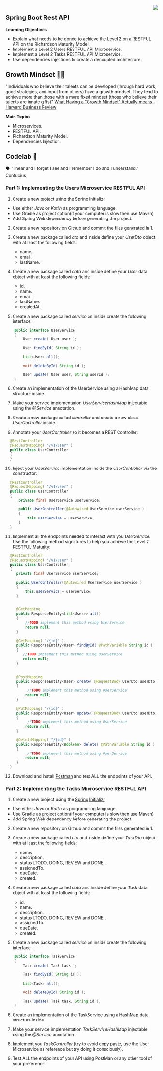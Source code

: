 <img align="right" src="https://github.com/ada-school/module-template/blob/main/ada.png">


## Spring Boot Rest API

**Learning Objectives**

- Explain what needs to be donde to achieve the Level 2 on a  RESTFUL API on the Richardson Maturity Model.
- Implement a Level 2 Users RESTFUL API Microservice.
- Implement a Level 2 Tasks RESTFUL API Microservice.
- Use dependencies injections to create a decoupled architecture.


## Growth Mindset 🤹🏽

"Individuals who believe their talents can be developed (through hard work, good strategies, and input from others) have a growth mindset. They tend to achieve more than those with a more fixed mindset (those who believe their talents are innate gifts)" [What Having a "Growth Mindset" Actually means - Harvard Business Review](https://hbr.org/2016/01/what-having-a-growth-mindset-actually-means)  


**Main Topics**
 * Microservices.
 * RESTFUL API.
 * Richardson Maturity Model.
 * Dependencies Injection.

## Codelab 🧪

🗣️ "I hear and I forget I see and I remember I do and I understand." Confucius

### Part 1: Implementing the Users Microservice RESTFUL API

1. Create a new project using the [Spring Initializr](https://start.spring.io/)
  * Use either *Java* or *Kotlin* as programming language.
  * Use Gradle as project option(if your computer is slow then use  Maven)
  * Add Spring Web dependency before generating the project.
  
2. Create a new repository on Github and commit the files generated in 1.

3. Create a new package called *dto* and inside define your *UserDto* object with at least the following fields:
    * name.
    * email.
    * lastName.

4. Create a new package called *data* and inside define your *User* data object with at least the following fields:
    * id.
    * name.
    * email.
    * lastName.
    * createdAt.

5. Create a new package called *service* an inside create the following interface:

 ```java
     public interface UserService
     {
         User create( User user );

         User findById( String id );
         
         List<User> all();

         void deleteById( String id );

         User update( User user, String userId );
     }
  ```
 
6. Create an implementation of the UserService using a HashMap data structure inside.

7. Make your service implementation *UserServiceHashMap* injectable using the *@Service* annotation.

8. Create a new package called *controller* and create a new class *UserController* inside.

9. Annotate your *UserController* so it becomes a REST Controller:

 ```java
   @RestController
   @RequestMapping( "/v1/user" )
   public class UserController
   {
   }
  ```

10. Inject your *UserService* implementation inside the *UserController* via the constructor:

 ```java
   @RestController
   @RequestMapping( "/v1/user" )
   public class UserController
   {
       private final UserService userService;

       public UserController(@Autowired UserService userService )
       {
           this.userService = userService;
       }   
   }
  ```

11. Implement all the endpoints needed to interact with you *UserService*. Use the following method signatures to help you achieve the Level 2 RESTFUL Maturity:

 ```java
   @RestController
   @RequestMapping( "/v1/user" )
   public class UserController
   {
      private final UserService userService;

      public UserController(@Autowired UserService userService )
      {
          this.userService = userService;
      }

   
      @GetMapping
      public ResponseEntity<List<User>> all()
      {
          //TODO implement this method using UserService
          return null;
      }
      
      @GetMapping( "/{id}" )
      public ResponseEntity<User> findById( @PathVariable String id )
      {
         //TODO implement this method using UserService
         return null;
      }
      
      
      @PostMapping
      public ResponseEntity<User> create( @RequestBody UserDto userDto )
      {
           //TODO implement this method using UserService
          return null;
      }
      
      @PutMapping( "/{id}" )
      public ResponseEntity<User> update( @RequestBody UserDto userDto, @PathVariable String id )
      {
           //TODO implement this method using UserService
          return null;
      }

      @DeleteMapping( "/{id}" )
      public ResponseEntity<Boolean> delete( @PathVariable String id )
      {
           //TODO implement this method using UserService
          return null;      
      }
   }      
  ```

12. Download and install [Postman](https://www.postman.com/) and test ALL the endpoints of your API.


### Part 2: Implementing the Tasks Microservice RESTFUL API

1. Create a new project using the [Spring Initializr](https://start.spring.io/)
  * Use either *Java* or *Kotlin* as programming language.
  * Use Gradle as project option(if your computer is slow then use  Maven)
  * Add Spring Web dependency before generating the project.

2. Create a new repository on Github and commit the files generated in 1.

3. Create a new package called *dto* and inside define your *TaskDto* object with at least the following fields:
    * name.
    * description.
    * status [TODO, DOING, REVIEW and DONE].
    * assignedTo.
    * dueDate.
    * created.

4. Create a new package called *data* and inside define your *Task* data object with at least the following fields:
    * id.
    * name.
    * description.
    * status [TODO, DOING, REVIEW and DONE].
    * assignedTo.
    * dueDate.
    * created.

5. Create a new package called *service* an inside create the following interface:

 ```java
     public interface TaskService
     {
         Task create( Task task );

         Task findById( String id );
         
         List<Task> all();

         void deleteById( String id );

         Task update( Task task, String id );
     }
  ```

6. Create an implementation of the TaskService using a HashMap data structure inside.

7. Make your service implementation *TaskServiceHashMap* injectable using the *@Service* annotation.

8. Implement you *TaskController* (try to avoid copy paste, use the User Microservice as reference but try doing it consciously).

9. Test ALL the endpoints of your API using PostMan or any other tool of your preference.

